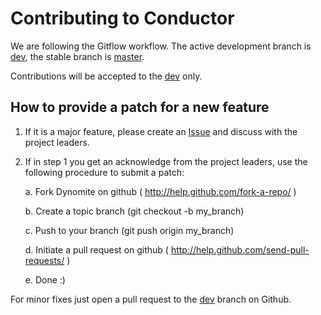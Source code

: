 # Contributing to Conductor

We are following the Gitflow workflow. The active development branch is [dev](https://github.com/Netflix/fast_jsonapi/tree/dev), the stable branch is [master](https://github.com/Netflix/fast_jsonapi/tree/master).

Contributions will be accepted to the [dev](https://github.com/Netflix/fast_jsonapi/tree/dev) only.

## How to provide a patch for a new feature

1. If it is a major feature, please create an [Issue]( https://github.com/Netflix/fast_jsonapi/issues ) and discuss with the project leaders.

2. If in step 1 you get an acknowledge from the project leaders, use the
   following procedure to submit a patch:

    a. Fork Dynomite on github ( http://help.github.com/fork-a-repo/ )

    b. Create a topic branch (git checkout -b my_branch)

    c. Push to your branch (git push origin my_branch)

    d. Initiate a pull request on github ( http://help.github.com/send-pull-requests/ )

    e. Done :)

For minor fixes just open a pull request to the [dev]( https://github.com/Netflix/fast_jsonapi/tree/dev ) branch on Github.
